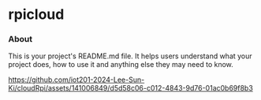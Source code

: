 rpicloud
========

### About

This is your project's README.md file. It helps users understand what your
project does, how to use it and anything else they may need to know.

https://github.com/iot201-2024-Lee-Sun-Ki/cloudRpi/assets/141006849/d5d58c06-c012-4843-9d76-01ac0b69f8b3


